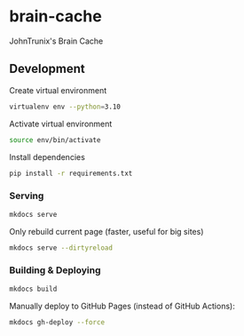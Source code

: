 # brain-cache

JohnTrunix's Brain Cache

## Development

Create virtual environment

```bash
virtualenv env --python=3.10
```

Activate virtual environment

```bash
source env/bin/activate
```

Install dependencies

```bash
pip install -r requirements.txt
```

### Serving

```bash
mkdocs serve
```

Only rebuild current page (faster, useful for big sites)

```bash
mkdocs serve --dirtyreload
```

### Building & Deploying

```bash
mkdocs build
```

Manually deploy to GitHub Pages (instead of GitHub Actions):

```bash
mkdocs gh-deploy --force
```
